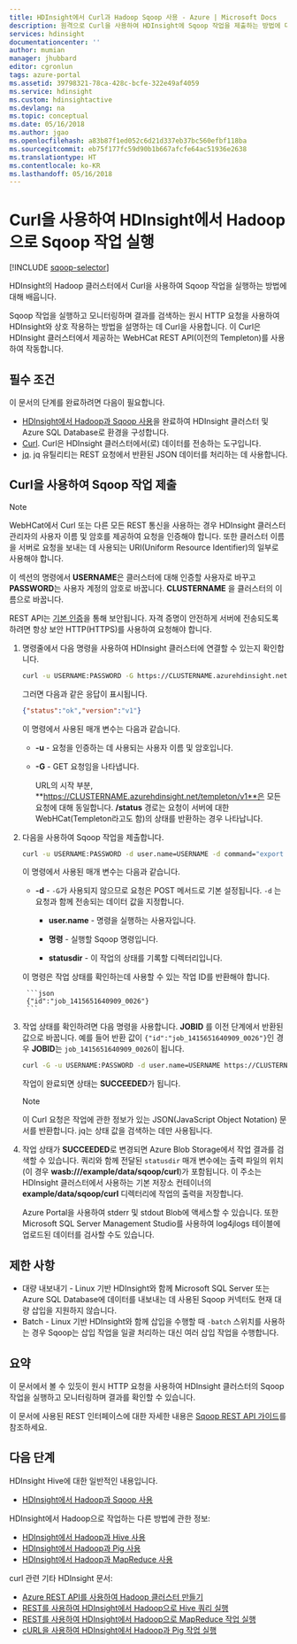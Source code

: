 ```yaml
---
title: HDInsight에서 Curl과 Hadoop Sqoop 사용 - Azure | Microsoft Docs
description: 원격으로 Curl을 사용하여 HDInsight에 Sqoop 작업을 제출하는 방법에 대해 알아봅니다.
services: hdinsight
documentationcenter: ''
author: mumian
manager: jhubbard
editor: cgronlun
tags: azure-portal
ms.assetid: 39798321-78ca-428c-bcfe-322e49af4059
ms.service: hdinsight
ms.custom: hdinsightactive
ms.devlang: na
ms.topic: conceptual
ms.date: 05/16/2018
ms.author: jgao
ms.openlocfilehash: a83b87f1ed052c6d21d337eb37bc560efbf118ba
ms.sourcegitcommit: eb75f177fc59d90b1b667afcfe64ac51936e2638
ms.translationtype: HT
ms.contentlocale: ko-KR
ms.lasthandoff: 05/16/2018
---
```

# <a name="run-sqoop-jobs-with-hadoop-in-hdinsight-with-curl"></a>Curl을 사용하여 HDInsight에서 Hadoop으로 Sqoop 작업 실행
[!INCLUDE [sqoop-selector](../../../includes/hdinsight-selector-use-sqoop.md)]

HDInsight의 Hadoop 클러스터에서 Curl을 사용하여 Sqoop 작업을 실행하는 방법에 대해 배웁니다.

Sqoop 작업을 실행하고 모니터링하며 결과를 검색하는 원시 HTTP 요청을 사용하여 HDInsight와 상호 작용하는 방법을 설명하는 데 Curl을 사용합니다. 이 Curl은 HDInsight 클러스터에서 제공하는 WebHCat REST API(이전의 Templeton)를 사용하여 작동합니다.

## <a name="prerequisites"></a>필수 조건
이 문서의 단계를 완료하려면 다음이 필요합니다.

* [HDInsight에서 Hadoop과 Sqoop 사용](hdinsight-use-sqoop.md#create-cluster-and-sql-database)을 완료하여 HDInsight 클러스터 및 Azure SQL Database로 환경을 구성합니다.
* [Curl](http://curl.haxx.se/). Curl은 HDInsight 클러스터에서(로) 데이터를 전송하는 도구입니다.
* [jq](http://stedolan.github.io/jq/). jq 유틸리티는 REST 요청에서 반환된 JSON 데이터를 처리하는 데 사용합니다.

## <a name="submit-sqoop-jobs-by-using-curl"></a>Curl을 사용하여 Sqoop 작업 제출
> [!NOTE]
> WebHCat에서 Curl 또는 다른 모든 REST 통신을 사용하는 경우 HDInsight 클러스터 관리자의 사용자 이름 및 암호를 제공하여 요청을 인증해야 합니다. 또한 클러스터 이름을 서버로 요청을 보내는 데 사용되는 URI(Uniform Resource Identifier)의 일부로 사용해야 합니다.
> 
> 이 섹션의 명령에서 **USERNAME**은 클러스터에 대해 인증할 사용자로 바꾸고 **PASSWORD**는 사용자 계정의 암호로 바꿉니다. **CLUSTERNAME** 을 클러스터의 이름으로 바꿉니다.
> 
> REST API는 [기본 인증](http://en.wikipedia.org/wiki/Basic_access_authentication)을 통해 보안됩니다. 자격 증명이 안전하게 서버에 전송되도록 하려면 항상 보안 HTTP(HTTPS)를 사용하여 요청해야 합니다.
> 
> 

1. 명령줄에서 다음 명령을 사용하여 HDInsight 클러스터에 연결할 수 있는지 확인합니다.

    ```bash   
    curl -u USERNAME:PASSWORD -G https://CLUSTERNAME.azurehdinsight.net/templeton/v1/status
    ```

    그러면 다음과 같은 응답이 표시됩니다.

    ```json   
    {"status":"ok","version":"v1"}
    ```
   
    이 명령에서 사용된 매개 변수는 다음과 같습니다.
   
   * **-u** - 요청을 인증하는 데 사용되는 사용자 이름 및 암호입니다.
   * **-G** - GET 요청임을 나타냅니다.
     
     URL의 시작 부분, **https://CLUSTERNAME.azurehdinsight.net/templeton/v1**은 모든 요청에 대해 동일합니다. **/status** 경로는 요청이 서버에 대한 WebHCat(Templeton라고도 함)의 상태를 반환하는 경우 나타납니다. 
2. 다음을 사용하여 Sqoop 작업을 제출합니다.

    ```bash
    curl -u USERNAME:PASSWORD -d user.name=USERNAME -d command="export --connect jdbc:sqlserver://SQLDATABASESERVERNAME.database.windows.net;user=USERNAME@SQLDATABASESERVERNAME;password=PASSWORD;database=SQLDATABASENAME --table log4jlogs --export-dir /example/data/sample.log --input-fields-terminated-by \0x20 -m 1" -d statusdir="wasb:///example/data/sqoop/curl" https://CLUSTERNAME.azurehdinsight.net/templeton/v1/sqoop
    ```

    이 명령에서 사용된 매개 변수는 다음과 같습니다.

    * **-d** - `-G`가 사용되지 않으므로 요청은 POST 메서드로 기본 설정됩니다. `-d` 는 요청과 함께 전송되는 데이터 값을 지정합니다.

        * **user.name** - 명령을 실행하는 사용자입니다.

        * **명령** - 실행할 Sqoop 명령입니다.

        * **statusdir** - 이 작업의 상태를 기록할 디렉터리입니다.

    이 명령은 작업 상태를 확인하는데 사용할 수 있는 작업 ID를 반환해야 합니다.

        ```json
        {"id":"job_1415651640909_0026"}
        ```

3. 작업 상태를 확인하려면 다음 명령을 사용합니다. **JOBID** 를 이전 단계에서 반환된 값으로 바꿉니다. 예를 들어 반환 값이 `{"id":"job_1415651640909_0026"}`인 경우 **JOBID**는 `job_1415651640909_0026`이 됩니다.

    ```bash
    curl -G -u USERNAME:PASSWORD -d user.name=USERNAME https://CLUSTERNAME.azurehdinsight.net/templeton/v1/jobs/JOBID | jq .status.state
    ```

    작업이 완료되면 상태는 **SUCCEEDED**가 됩니다.
   
   > [!NOTE]
   > 이 Curl 요청은 작업에 관한 정보가 있는 JSON(JavaScript Object Notation) 문서를 반환합니다. jq는 상태 값을 검색하는 데만 사용됩니다.
   > 
   > 
4. 작업 상태가 **SUCCEEDED**로 변경되면 Azure Blob Storage에서 작업 결과를 검색할 수 있습니다. 쿼리와 함께 전달된 `statusdir` 매개 변수에는 출력 파일의 위치(이 경우 **wasb:///example/data/sqoop/curl**)가 포함됩니다. 이 주소는 HDInsight 클러스터에서 사용하는 기본 저장소 컨테이너의 **example/data/sqoop/curl** 디렉터리에 작업의 출력을 저장합니다.
   
    Azure Portal을 사용하여 stderr 및 stdout Blob에 액세스할 수 있습니다.  또한 Microsoft SQL Server Management Studio를 사용하여 log4jlogs 테이블에 업로드된 데이터를 검사할 수도 있습니다.

## <a name="limitations"></a>제한 사항
* 대량 내보내기 - Linux 기반 HDInsight와 함께 Microsoft SQL Server 또는 Azure SQL Database에 데이터를 내보내는 데 사용된 Sqoop 커넥터도 현재 대량 삽입을 지원하지 않습니다.
* Batch - Linux 기반 HDInsight와 함께 삽입을 수행할 때 `-batch` 스위치를 사용하는 경우 Sqoop는 삽입 작업을 일괄 처리하는 대신 여러 삽입 작업을 수행합니다.

## <a name="summary"></a>요약
이 문서에서 볼 수 있듯이 원시 HTTP 요청을 사용하여 HDInsight 클러스터의 Sqoop 작업을 실행하고 모니터링하며 결과를 확인할 수 있습니다.

이 문서에 사용된 REST 인터페이스에 대한 자세한 내용은 <a href="https://sqoop.apache.org/docs/1.99.3/RESTAPI.html" target="_blank">Sqoop REST API 가이드</a>를 참조하세요.

## <a name="next-steps"></a>다음 단계
HDInsight Hive에 대한 일반적인 내용입니다.

* [HDInsight에서 Hadoop과 Sqoop 사용](hdinsight-use-sqoop.md)

HDInsight에서 Hadoop으로 작업하는 다른 방법에 관한 정보:

* [HDInsight에서 Hadoop과 Hive 사용](hdinsight-use-hive.md)
* [HDInsight에서 Hadoop과 Pig 사용](hdinsight-use-pig.md)
* [HDInsight에서 Hadoop과 MapReduce 사용](hdinsight-use-mapreduce.md)

curl 관련 기타 HDInsight 문서:
 
* [Azure REST API를 사용하여 Hadoop 클러스터 만들기](../hdinsight-hadoop-create-linux-clusters-curl-rest.md)
* [REST를 사용하여 HDInsight에서 Hadoop으로 Hive 쿼리 실행](apache-hadoop-use-hive-curl.md)
* [REST를 사용하여 HDInsight에서 Hadoop으로 MapReduce 작업 실행](apache-hadoop-use-mapreduce-curl.md)
* [cURL을 사용하여 HDInsight에서 Hadoop과 Pig 작업 실행](apache-hadoop-use-pig-curl.md)



